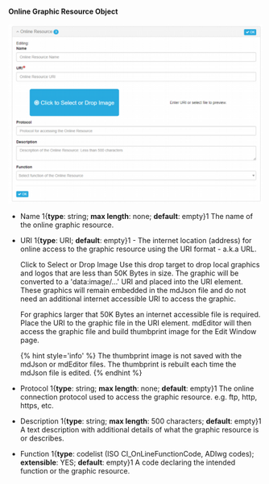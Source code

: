 #### Online Graphic Resource Object

![Online Graphic Resource](/assets/reference/edit-objects/main/onlineGraphicResource.png)

* <span class="md-element">Name</span> 1{**type**: string; **max length**: none; **default**: empty}1 The name of the online graphic resource. 

* <span class="md-element">URI</span> <i class="fa fa-asterisk required" title="Required"></i> 1{**type**: URI; **default**: empty}1 - The internet location (address) for online access to the graphic resource using the URI format - a.k.a URL. 

  <span class="btn btn-info btn-xs"> <i class="fa fa-bullseye"> </i> Click to Select or Drop Image</span> Use this drop target to drop local graphics and logos that are less than 50K Bytes in size.  The graphic will be converted to a 'data:image/...' URI and placed into the <span class="md-element">URI</span> element.  These graphics will remain embedded in the mdJson file and do not need an additional internet accessible URI to access the graphic.
  
  For graphics larger that 50K Bytes an internet accessible file is required.  Place the URI to the graphic file in the <span class="md-element">URI</span> element.  mdEditor will then access the graphic file and build thumbprint image for the <span class="md-window">Edit Window</span> page.  
    
    {% hint style='info' %}
 The thumbprint image is not saved with the mdJson or mdEditor files.  The thumbprint is rebuilt each time the mdJson file is edited.
    {% endhint %}

* <span class="md-element">Protocol</span> 1{**type**: string; **max length**: none; **default**: empty}1 The online connection protocol used to access the graphic resource.  e.g. ftp, http, https, etc.

* <span class="md-element">Description</span> 1{**type**: string; **max length**: 500 characters; **default**: empty}1 A text description with additional details of what the graphic resource is or describes. 

* <span class="md-element">Function</span> 1{**type**: codelist (ISO CI_OnLineFunctionCode, ADIwg codes); **extensible**: YES; **default**: empty}1 A code declaring the intended function or the graphic resource. 
